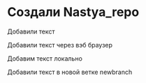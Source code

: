 ﻿# Создали Nastya_repo

Добавили текст

Добавили текст через вэб браузер

Добавим текст локально 

Добавили текст в новой ветке newbranch 